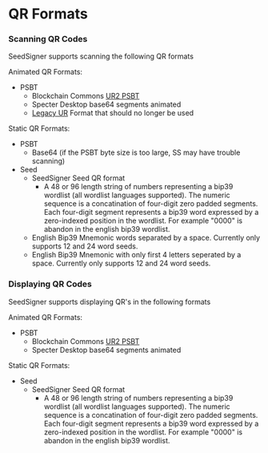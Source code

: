# QR Formats

### Scanning QR Codes

SeedSigner supports scanning the following QR formats

Animated QR Formats:
- PSBT
    - Blockchain Commons [UR2 PSBT](https://github.com/BlockchainCommons/Research/blob/master/papers/bcr-2020-006-urtypes.md)
    - Specter Desktop base64 segments animated
    - [Legacy UR](https://github.com/BlockchainCommons/Research/blob/d4d72417a1ff18f9422371b2f71bf2652adce41c/papers/bcr-2020-005-ur.md) Format that should no longer be used

Static QR Formats:
- PSBT
    - Base64 (if the PSBT byte size is too large, SS may have trouble scanning)
- Seed
    - SeedSigner Seed QR format
        - A 48 or 96 length string of numbers representing a bip39 wordlist (all wordlist languages supported). The numeric sequence is a concatination of four-digit zero padded segments. Each four-digit segment represents a bip39 word expressed by a zero-indexed position in the wordlist. For example "0000" is abandon in the english bip39 wordlist.
	- English Bip39 Mnemonic words separated by a space. Currently only supports 12 and 24 word seeds.
	- English Bip39 Mnemonic with only first 4 letters seperated by a space. Currently only supports 12 and 24 word seeds.

### Displaying QR Codes

SeedSigner supports displaying QR's in the following formats

Animated QR Formats:
- PSBT
    - Blockchain Commons [UR2 PSBT](https://github.com/BlockchainCommons/Research/blob/master/papers/bcr-2020-006-urtypes.md)
	- Specter Desktop base64 segments animated

Static QR Formats:
- Seed
    - SeedSigner Seed QR format
        - A 48 or 96 length string of numbers representing a bip39 wordlist (all wordlist languages supported). The numeric sequence is a concatination of four-digit zero padded segments. Each four-digit segment represents a bip39 word expressed by a zero-indexed position in the wordlist. For example "0000" is abandon in the english bip39 wordlist.